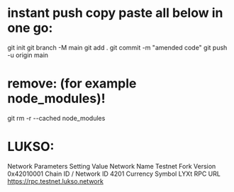 # instant push copy paste all below in one go:

git init
git branch -M main
git add .
git commit -m "amended code"
git push -u origin main

# remove: (for example node_modules)!

git rm -r --cached node_modules

# LUKSO:

Network Parameters
Setting Value
Network Name Testnet
Fork Version 0x42010001
Chain ID / Network ID 4201
Currency Symbol LYXt
RPC URL https://rpc.testnet.lukso.network
